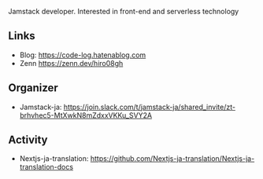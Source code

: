 Jamstack developer. Interested in front-end and serverless technology

## Links
- Blog: https://code-log.hatenablog.com
- Zenn https://zenn.dev/hiro08gh

## Organizer
- Jamstack-ja: https://join.slack.com/t/jamstack-ja/shared_invite/zt-brhvhec5-MtXwkN8mZdxxVKKu_SVY2A

## Activity
- Nextjs-ja-translation: https://github.com/Nextjs-ja-translation/Nextjs-ja-translation-docs
